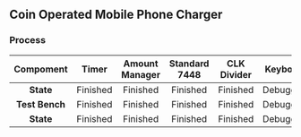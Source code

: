 ## Coin Operated Mobile Phone Charger
### **Process**

| Compoment | Timer | Amount Manager | Standard 7448 | CLK Divider | Keyboard | Controller |
|:----:|:----:|:----:|:----:|:----:|:----:|:----:|
| **State** | Finished | Finished | Finished | Finished | Debugging | Debugging |
| **Test Bench**| Finished | Finished | Finished | Finished | Debugging | Debugging |
| **State** | Finished | Finished | Finished | Finished | Debugging | Debugging |

